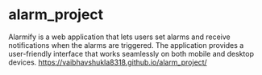# alarm_project
Alarmify is a web application that lets users set alarms and receive notifications when the alarms are triggered. The application provides a user-friendly interface that works seamlessly on both mobile and desktop devices.
https://vaibhavshukla8318.github.io/alarm_project/
